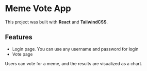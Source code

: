 # Meme Vote App

This project was built with **React** and **TailwindCSS**.

## Features

- Login page. You can use any username and password for login  
- Vote page  

Users can vote for a meme, and the results are visualized as a chart.
